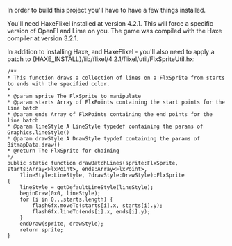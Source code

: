 In order to build this project you'll have to have a few things installed.

You'll need HaxeFlixel installed at version 4.2.1. This will force a specific version of OpenFl and Lime on you. The game was compiled with the Haxe compiler at version 3.2.1.

In addition to installing Haxe, and HaxeFlixel - you'll also need to apply a patch to {HAXE_INSTALL}/lib/flixel/4.2.1/flixel/util/FlxSpriteUtil.hx:
```
/**
* This function draws a collection of lines on a FlxSprite from starts to ends with the specified color.
*
* @param sprite The FlxSprite to manipulate
* @param starts Array of FlxPoints containing the start points for the line batch
* @param ends Array of FlxPoints containing the end points for the line batch
* @param lineStyle A LineStyle typedef containing the params of Graphics.lineStyle()
* @param drawStyle A DrawStyle typdef containing the params of BitmapData.draw()
* @return The FlxSprite for chaining
*/
public static function drawBatchLines(sprite:FlxSprite, starts:Array<FlxPoint>, ends:Array<FlxPoint>,
	?lineStyle:LineStyle, ?drawStyle:DrawStyle):FlxSprite
{
	lineStyle = getDefaultLineStyle(lineStyle);
	beginDraw(0x0, lineStyle);
	for (i in 0...starts.length) {
		flashGfx.moveTo(starts[i].x, starts[i].y);
		flashGfx.lineTo(ends[i].x, ends[i].y);
	}
	endDraw(sprite, drawStyle);
	return sprite;
}
```
